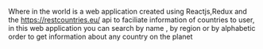Where in the world is a web application created using Reactjs,Redux and the https://restcountries.eu/ api to faciliate information of countries to user, in this web application you can search by name , by region or by alphabetic order to get information about any country on the planet 

